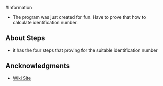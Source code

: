 #Information 
-  The program was just created for fun. Have to prove that how to calculate
   identification number.


##  About Steps
- it  has the four steps that proving for the suitable identification number


## Ancknowledgments
* [Wiki Site](https://tr.wikipedia.org/wiki/T.C._Kimlik_Numarası)

